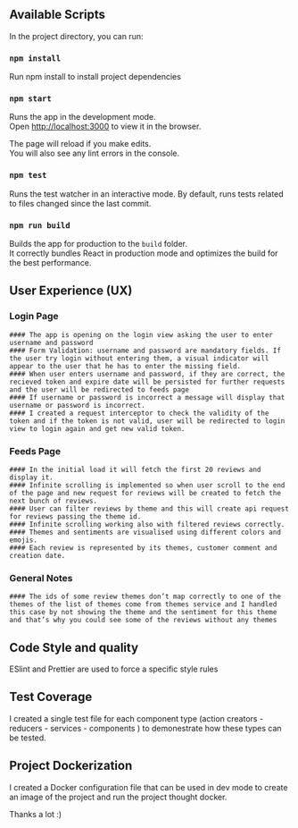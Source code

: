 ## Available Scripts

In the project directory, you can run:

### `npm install`

Run npm install to install project dependencies

### `npm start`

Runs the app in the development mode.<br />
Open [http://localhost:3000](http://localhost:3000) to view it in the browser.

The page will reload if you make edits.<br />
You will also see any lint errors in the console.

### `npm test`

Runs the test watcher in an interactive mode.
By default, runs tests related to files changed since the last commit.

### `npm run build`

Builds the app for production to the `build` folder.<br />
It correctly bundles React in production mode and optimizes the build for the best performance.




## User Experience (UX)

### Login Page 
    #### The app is opening on the login view asking the user to enter username and password
    #### Form Validation: username and password are mandatory fields. If the user try login without entering them, a visual indicator will appear to the user that he has to enter the missing field.
    #### When user enters username and password, if they are correct, the recieved token and expire date will be persisted for further requests and the user will be redirected to feeds page
    #### If username or password is incorrect a message will display that username or password is incorrect.
    #### I created a request interceptor to check the validity of the token and if the token is not valid, user will be redirected to login view to login again and get new valid token. 

### Feeds Page
    #### In the initial load it will fetch the first 20 reviews and display it. 
    #### Infinite scrolling is implemented so when user scroll to the end of the page and new request for reviews will be created to fetch the next bunch of reviews.
    #### User can filter reviews by theme and this will create api request for reviews passing the theme id. 
    #### Infinite scrolling working also with filtered reviews correctly.
    #### Themes and sentiments are visualised using different colors and emojis.
    #### Each review is represented by its themes, customer comment and creation date. 

### General Notes
    #### The ids of some review themes don’t map correctly to one of the themes of the list of themes come from themes service and I handled this case by not showing the theme and the sentiment for this theme and that’s why you could see some of the reviews without any themes


## Code Style and quality

ESlint and Prettier are used to force a specific style rules 


## Test Coverage

I created a single test file for each component type (action creators - reducers - services - components ) to demonestrate how these types can be tested.

## Project Dockerization

I created a Docker configuration file that can be used in dev mode to create an image of the project and run the project thought docker.


Thanks a lot :) 







